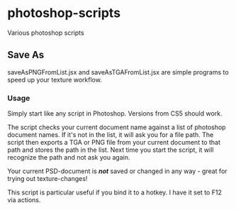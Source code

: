 # photoshop-scripts
Various photoshop scripts

## Save As

saveAsPNGFromList.jsx and saveAsTGAFromList.jsx are simple programs to speed up your texture workflow.

### Usage

Simply start like any script in Photoshop. Versions from CS5 should work.

The script checks your current document name against a list of photoshop document names. If it's not in the list, it will ask you for a file path. The script then exports a TGA or PNG file from your current document to that path and stores the path in the list. Next time you start the script, it will recognize the path and not ask you again.

Your current PSD-document is ***not*** saved or changed in any way - great for trying out texture-changes!

This script is particular useful if you bind it to a hotkey. I have it set to F12 via actions.